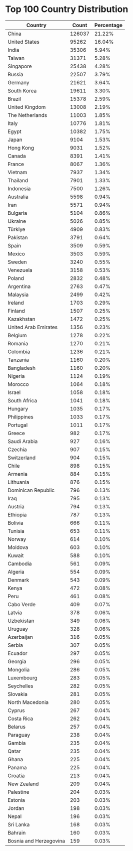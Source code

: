 # Top 100 Country Distribution
| Country | Count | Percentage |
|----|----|----|
| China | 126037 | 21.22% |
| United States | 95262 | 16.04% |
| India | 35306 | 5.94% |
| Taiwan | 31371 | 5.28% |
| Singapore | 25438 | 4.28% |
| Russia | 22507 | 3.79% |
| Germany | 21621 | 3.64% |
| South Korea | 19611 | 3.30% |
| Brazil | 15378 | 2.59% |
| United Kingdom | 13008 | 2.19% |
| The Netherlands | 11003 | 1.85% |
| Italy | 10776 | 1.81% |
| Egypt | 10382 | 1.75% |
| Japan | 9104 | 1.53% |
| Hong Kong | 9031 | 1.52% |
| Canada | 8391 | 1.41% |
| France | 8067 | 1.36% |
| Vietnam | 7937 | 1.34% |
| Thailand | 7901 | 1.33% |
| Indonesia | 7500 | 1.26% |
| Australia | 5598 | 0.94% |
| Iran | 5571 | 0.94% |
| Bulgaria | 5104 | 0.86% |
| Ukraine | 5026 | 0.85% |
| Türkiye | 4909 | 0.83% |
| Pakistan | 3791 | 0.64% |
| Spain | 3509 | 0.59% |
| Mexico | 3503 | 0.59% |
| Sweden | 3240 | 0.55% |
| Venezuela | 3158 | 0.53% |
| Poland | 2832 | 0.48% |
| Argentina | 2763 | 0.47% |
| Malaysia | 2499 | 0.42% |
| Ireland | 1703 | 0.29% |
| Finland | 1507 | 0.25% |
| Kazakhstan | 1472 | 0.25% |
| United Arab Emirates | 1356 | 0.23% |
| Belgium | 1278 | 0.22% |
| Romania | 1270 | 0.21% |
| Colombia | 1236 | 0.21% |
| Tanzania | 1160 | 0.20% |
| Bangladesh | 1160 | 0.20% |
| Nigeria | 1124 | 0.19% |
| Morocco | 1064 | 0.18% |
| Israel | 1058 | 0.18% |
| South Africa | 1041 | 0.18% |
| Hungary | 1035 | 0.17% |
| Philippines | 1033 | 0.17% |
| Portugal | 1011 | 0.17% |
| Greece | 982 | 0.17% |
| Saudi Arabia | 927 | 0.16% |
| Czechia | 907 | 0.15% |
| Switzerland | 904 | 0.15% |
| Chile | 898 | 0.15% |
| Armenia | 884 | 0.15% |
| Lithuania | 876 | 0.15% |
| Dominican Republic | 796 | 0.13% |
| Iraq | 795 | 0.13% |
| Austria | 794 | 0.13% |
| Ethiopia | 787 | 0.13% |
| Bolivia | 666 | 0.11% |
| Tunisia | 653 | 0.11% |
| Norway | 614 | 0.10% |
| Moldova | 603 | 0.10% |
| Kuwait | 588 | 0.10% |
| Cambodia | 561 | 0.09% |
| Algeria | 554 | 0.09% |
| Denmark | 543 | 0.09% |
| Kenya | 472 | 0.08% |
| Peru | 461 | 0.08% |
| Cabo Verde | 409 | 0.07% |
| Latvia | 378 | 0.06% |
| Uzbekistan | 349 | 0.06% |
| Uruguay | 328 | 0.06% |
| Azerbaijan | 316 | 0.05% |
| Serbia | 307 | 0.05% |
| Ecuador | 297 | 0.05% |
| Georgia | 296 | 0.05% |
| Mongolia | 286 | 0.05% |
| Luxembourg | 283 | 0.05% |
| Seychelles | 282 | 0.05% |
| Slovakia | 281 | 0.05% |
| North Macedonia | 280 | 0.05% |
| Cyprus | 267 | 0.04% |
| Costa Rica | 262 | 0.04% |
| Belarus | 257 | 0.04% |
| Paraguay | 238 | 0.04% |
| Gambia | 235 | 0.04% |
| Qatar | 235 | 0.04% |
| Ghana | 225 | 0.04% |
| Panama | 225 | 0.04% |
| Croatia | 213 | 0.04% |
| New Zealand | 209 | 0.04% |
| Palestine | 204 | 0.03% |
| Estonia | 203 | 0.03% |
| Jordan | 198 | 0.03% |
| Nepal | 196 | 0.03% |
| Sri Lanka | 168 | 0.03% |
| Bahrain | 160 | 0.03% |
| Bosnia and Herzegovina | 159 | 0.03% |
